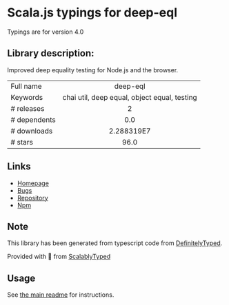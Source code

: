 
# Scala.js typings for deep-eql

Typings are for version 4.0

## Library description:
Improved deep equality testing for Node.js and the browser.

|                    |                 |
| ------------------ | :-------------: |
| Full name          | deep-eql |
| Keywords           | chai util, deep equal, object equal, testing |
| # releases         | 2 |
| # dependents       | 0.0 |
| # downloads        | 2.288319E7 |
| # stars            | 96.0 |

## Links
- [Homepage](https://github.com/chaijs/deep-eql#readme)
- [Bugs](https://github.com/chaijs/deep-eql/issues)
- [Repository](https://github.com/chaijs/deep-eql)
- [Npm](https://www.npmjs.com/package/deep-eql)
    


## Note
This library has been generated from typescript code from [DefinitelyTyped](https://definitelytyped.org).

Provided with :purple_heart: from [ScalablyTyped](https://github.com/oyvindberg/ScalablyTyped)

## Usage
See [the main readme](../../readme.md) for instructions.


